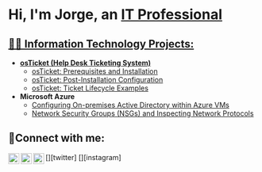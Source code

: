 <h1>Hi, I'm Jorge, an <a href="https://www.linkedin.com/in/jorge-carrillo04">IT Professional</h1>

<h2>👨‍💻 Information Technology Projects:</h2>

- <b>osTicket (Help Desk Ticketing System)</b>
  - [osTicket: Prerequisites and Installation](https://github.com/jorge-car/osticket-prereqs)
  - [osTicket: Post-Installation Configuration](https://github.com/jorge-car/post-install-config)
  - [osTicket: Ticket Lifecycle Examples](https://github.com/jorge-car/ticket-lifecycle)
- <b>Microsoft Azure</b>
  - [Configuring On-premises Active Directory within Azure VMs](https://github.com/jorge-car/configure-ad)
  - [Network Security Groups (NSGs) and Inspecting Network Protocols](https://github.com/jorge-car/azure-network-protocols)

<h2>🤳Connect with me:</h2>

[<img align="left" alt="Josh | Twitter" width="22px" src="https://cdn.jsdelivr.net/npm/simple-icons@v3/icons/twitter.svg" />][twitter]
[<img align="left" alt="Josh | LinkedIn" width="22px" src="https://cdn.jsdelivr.net/npm/simple-icons@v3/icons/linkedin.svg" />][linkedin]
[<img align="left" alt="Josh | Instagram" width="22px" src="https://cdn.jsdelivr.net/npm/simple-icons@v3/icons/instagram.svg" />][instagram]


[linkedin]: https://linkedin.com/in/jorge-carrillo04
